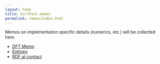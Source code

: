 ```yaml
---
layout: home
title: SurfPack memos
permalink: /memo/index.html
---
```


Memos on implementation specific details (numerics, etc.) will be collected here.

* [DFT Memo](/SurfPack/memo/dft/cdft_V2.pdf)
* [Entropy](/SurfPack/memo/entropy/entropy.pdf)
* [RDF at contact](/SurfPack/memo/hs_rdf_at_contact/hs_rdf_at_contact.pdf)